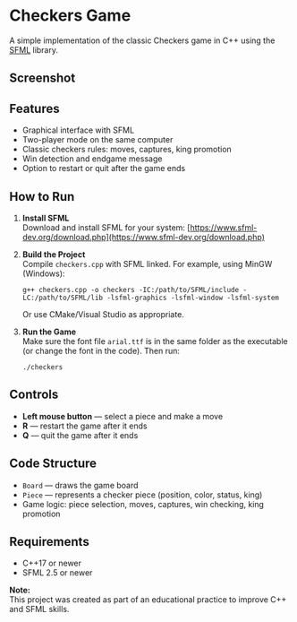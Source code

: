 # Checkers Game

A simple implementation of the classic Checkers game in C++ using the [SFML](https://www.sfml-dev.org/) library.

## Screenshot

## Features

- Graphical interface with SFML
- Two-player mode on the same computer
- Classic checkers rules: moves, captures, king promotion
- Win detection and endgame message
- Option to restart or quit after the game ends

## How to Run

1. **Install SFML**  
   Download and install SFML for your system: [https://www.sfml-dev.org/download.php](https://www.sfml-dev.org/download.php)

2. **Build the Project**  
   Compile `checkers.cpp` with SFML linked. For example, using MinGW (Windows):

   ```
   g++ checkers.cpp -o checkers -IC:/path/to/SFML/include -LC:/path/to/SFML/lib -lsfml-graphics -lsfml-window -lsfml-system
   ```

   Or use CMake/Visual Studio as appropriate.

3. **Run the Game**  
   Make sure the font file `arial.ttf` is in the same folder as the executable (or change the font in the code).
   Then run:

   ```
   ./checkers
   ```

## Controls

- **Left mouse button** — select a piece and make a move
- **R** — restart the game after it ends
- **Q** — quit the game after it ends

## Code Structure

- `Board` — draws the game board
- `Piece` — represents a checker piece (position, color, status, king)
- Game logic: piece selection, moves, captures, win checking, king promotion

## Requirements

- C++17 or newer
- SFML 2.5 or newer

**Note:**  
This project was created as part of an educational practice to improve C++ and SFML skills.
